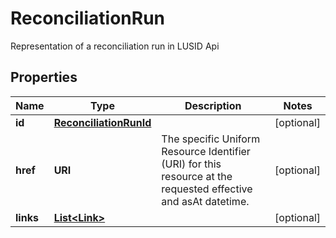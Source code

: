 

# ReconciliationRun

Representation of a reconciliation run in LUSID Api

## Properties

Name | Type | Description | Notes
------------ | ------------- | ------------- | -------------
**id** | [**ReconciliationRunId**](ReconciliationRunId.md) |  |  [optional]
**href** | **URI** | The specific Uniform Resource Identifier (URI) for this resource at the requested effective and asAt datetime. |  [optional]
**links** | [**List&lt;Link&gt;**](Link.md) |  |  [optional]



